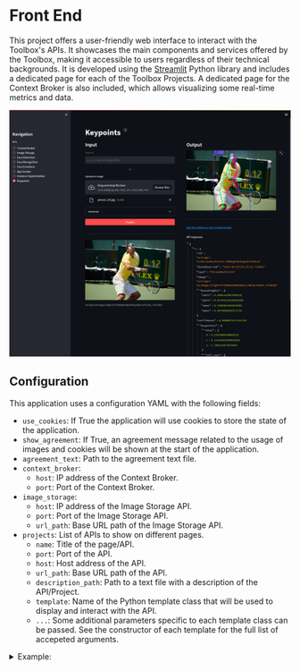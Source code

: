 # Front End

This project offers a user-friendly web interface to interact with the Toolbox's APIs. It showcases the main components and services offered by the Toolbox, making it accessible to users regardless of their technical backgrounds. It is developed using the [Streamlit](https://streamlit.io/) Python library and includes a dedicated page for each of the Toolbox Projects. A dedicated page for the Context Broker is also included, which allows visualizing some real-time metrics and data.

![Streamlit_keypoints](../../../docs/res/Streamlit_keypoints.png)

## Configuration

This application uses a configuration YAML with the following fields:
- ``use_cookies``: If True the application will use cookies to store the state of the application.
- ``show_agreement``: If True, an agreement message related to the usage of images and cookies will be shown at the start of the application.
- ``agreement_text``: Path to the agreement text file.
- ``context_broker``:
    - ``host``: IP address of the Context Broker.
    - ``port``: Port of the Context Broker.
- ``image_storage``:
    - ``host``: IP address of the Image Storage API.
    - ``port``: Port of the Image Storage API.
    - ``url_path``: Base URL path of the Image Storage API.
- ``projects``: List of APIs to show on different pages.
    - ``name``: Title of the page/API.
    - ``port``: Port of the API.
    - ``host``: Host address of the API.
    - ``url_path``: Base URL path of the API.
    - ``description_path``: Path to a text file with a description of the API/Project.
    - ``template``: Name of the Python template class that will be used to display and interact with the API.
    - ``...``: Some additional parameters specific to each template class can be passed. See the constructor of each template for the full list of accepeted arguments.

<details>
<summary>Example:</summary>

```
common_host: &common_host
  127.0.0.1
pagination_limit: &pagination_limit
  30
context_broker_links: &context_broker_links
  True
use_cookies: True
show_agreement: True
agreement_text: res/texts/agreement.txt
context_broker:
  host: *common_host
  port: 1026
image_storage: &image_storage
  host: *common_host
  port: 9001
  url_path: /
projects:
  - name: Context Broker
    port: 1026
    host: *common_host
    pagination_limit: *pagination_limit
    url_path: /
    refresh_rate: 10 # seconds
    description_path: res/texts/context_broker.txt
    template: ContextBrokerTemplate
  - name: Image Storage
    template: ImageStorageTemplate
    pagination_limit: *pagination_limit
    context_broker_links: *context_broker_links
    description_path: res/texts/image_storage.txt
    <<: *image_storage
  - name: Face Detection
    port: 9007
    host: *common_host
    url_path: /
    description_path: res/texts/face_detection.txt
    template: SimplePredictTemplate
  - name: Face Recognition
    port: 9002
    host: *common_host
    url_path: /
    description_path: res/texts/face_recognition.txt
    template: FaceRecognitionTemplate
  - name: Face Emotions
    port: 9004
    host: *common_host
    url_path: /
    description_path: res/texts/face_emotions.txt
    template: SimplePredictTemplate
  - name: Age Gender
    port: 9003
    host: *common_host
    url_path: /
    description_path: res/texts/age_gender.txt
    template: SimplePredictTemplate
  - name: Instance Segmentation
    port: 9005
    host: *common_host
    url_path: /
    description_path: res/texts/instance_segmentation.txt
    template: SimplePredictTemplate
  - name: Keypoints
    port: 9006
    host: *common_host
    url_path: /
    description_path: res/texts/keypoints.txt
    template: SimplePredictTemplate
```

</details>
